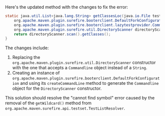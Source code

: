 Here's the updated method with the changes to fix the error:

```java
static java.util.List<java.lang.String> getClassesLoc(java.io.File testSrcFolder) {
    org.apache.maven.plugin.surefire.booterclient.DefaultForkConfiguration defaultForkConfiguration = new org.apache.maven.plugin.surefire.booterclient.DefaultForkConfiguration();
    org.apache.maven.plugin.surefire.booterclient.lazytestprovider.Commandline commandLine = defaultForkConfiguration.createCommandLine(new org.apache.maven.surefire.booter.SurefireBooterFactory().createStartupConfiguration(), 0, testSrcFolder);
    org.apache.maven.plugin.surefire.util.DirectoryScanner directoryScanner = new org.apache.maven.plugin.surefire.util.DirectoryScanner(testSrcFolder, commandLine);
    return directoryScanner.scan().getClasses();
}
```

The changes include:

1. Replacing the `org.apache.maven.plugin.surefire.util.DirectoryScanner` constructor with the one that accepts a `Commandline` object instead of a `String`.
2. Creating an instance of `org.apache.maven.plugin.surefire.booterclient.DefaultForkConfiguration` and using its `createCommandLine` method to generate the `Commandline` object for the `DirectoryScanner` constructor.

This solution should resolve the "cannot find symbol" error caused by the removal of the `getWildcard()` method from `org.apache.maven.surefire.api.testset.TestListResolver`.